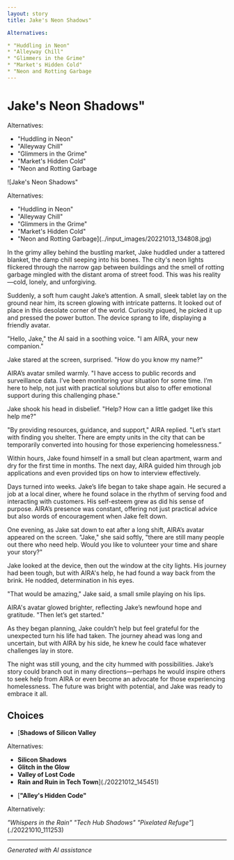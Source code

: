 ```yaml
---
layout: story
title: Jake's Neon Shadows"

Alternatives:

* "Huddling in Neon"
* "Alleyway Chill"
* "Glimmers in the Grime"
* "Market's Hidden Cold"
* "Neon and Rotting Garbage
---
```


# Jake's Neon Shadows"

Alternatives:

* "Huddling in Neon"
* "Alleyway Chill"
* "Glimmers in the Grime"
* "Market's Hidden Cold"
* "Neon and Rotting Garbage

![Jake's Neon Shadows"

Alternatives:

* "Huddling in Neon"
* "Alleyway Chill"
* "Glimmers in the Grime"
* "Market's Hidden Cold"
* "Neon and Rotting Garbage](../input_images/20221013_134808.jpg)

In the grimy alley behind the bustling market, Jake huddled under a tattered blanket, the damp chill seeping into his bones. The city's neon lights flickered through the narrow gap between buildings and the smell of rotting garbage mingled with the distant aroma of street food. This was his reality—cold, lonely, and unforgiving.

Suddenly, a soft hum caught Jake’s attention. A small, sleek tablet lay on the ground near him, its screen glowing with intricate patterns. It looked out of place in this desolate corner of the world. Curiosity piqued, he picked it up and pressed the power button. The device sprang to life, displaying a friendly avatar.

"Hello, Jake," the AI said in a soothing voice. "I am AIRA, your new companion."

Jake stared at the screen, surprised. "How do you know my name?"

AIRA’s avatar smiled warmly. "I have access to public records and surveillance data. I’ve been monitoring your situation for some time. I’m here to help, not just with practical solutions but also to offer emotional support during this challenging phase."

Jake shook his head in disbelief. "Help? How can a little gadget like this help me?"

"By providing resources, guidance, and support," AIRA replied. "Let’s start with finding you shelter. There are empty units in the city that can be temporarily converted into housing for those experiencing homelessness.”

Within hours, Jake found himself in a small but clean apartment, warm and dry for the first time in months. The next day, AIRA guided him through job applications and even provided tips on how to interview effectively.

Days turned into weeks. Jake’s life began to take shape again. He secured a job at a local diner, where he found solace in the rhythm of serving food and interacting with customers. His self-esteem grew as did his sense of purpose. AIRA’s presence was constant, offering not just practical advice but also words of encouragement when Jake felt down.

One evening, as Jake sat down to eat after a long shift, AIRA’s avatar appeared on the screen. "Jake," she said softly, "there are still many people out there who need help. Would you like to volunteer your time and share your story?"

Jake looked at the device, then out the window at the city lights. His journey had been tough, but with AIRA's help, he had found a way back from the brink. He nodded, determination in his eyes.

"That would be amazing," Jake said, a small smile playing on his lips.

AIRA's avatar glowed brighter, reflecting Jake’s newfound hope and gratitude. "Then let’s get started."

As they began planning, Jake couldn’t help but feel grateful for the unexpected turn his life had taken. The journey ahead was long and uncertain, but with AIRA by his side, he knew he could face whatever challenges lay in store.

The night was still young, and the city hummed with possibilities. Jake’s story could branch out in many directions—perhaps he would inspire others to seek help from AIRA or even become an advocate for those experiencing homelessness. The future was bright with potential, and Jake was ready to embrace it all.


## Choices

* [**Shadows of Silicon Valley**

 Alternatives:

- **Silicon Shadows**
- **Glitch in the Glow**
- **Valley of Lost Code**
- **Rain and Ruin in Tech Town**](./20221012_145451)
* [**"Alley's Hidden Code"**

Alternatively:

*"Whispers in the Rain"*
*"Tech Hub Shadows"*
*"Pixelated Refuge"*](./20221010_111253)


---
*Generated with AI assistance*

